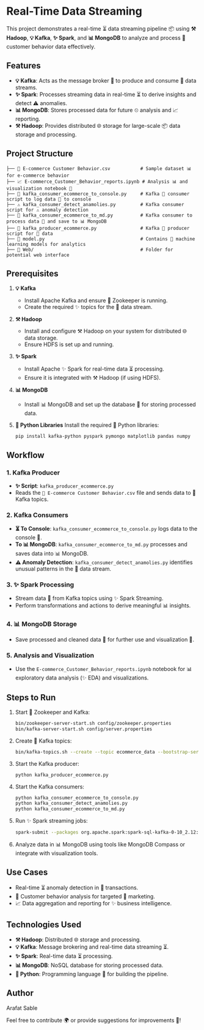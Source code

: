 # Real-Time Data Streaming

This project demonstrates a real-time ⏳ data streaming pipeline 📦 using **⚒️ Hadoop**, **💡 Kafka**, **✨ Spark**, and **📊 MongoDB** to analyze and process 🛒 customer behavior data effectively.

## Features
- **💡 Kafka**: Acts as the message broker 🚚 to produce and consume 🛒 data streams.
- **✨ Spark**: Processes streaming data in real-time ⏳ to derive insights and detect ⚠️ anomalies.
- **📊 MongoDB**: Stores processed data for future ⏲ analysis and 📈 reporting.
- **⚒️ Hadoop**: Provides distributed 🌐 storage for large-scale 📦 data storage and processing.

## Project Structure
```
├── 🛒 E-commerce Customer Behavior.csv           # Sample dataset 📊 for e-commerce behavior
├── 📈 E-commerce_Customer_Behavior_reports.ipynb # Analysis 📊 and visualization notebook 🎨
├── 🔄 kafka_consumer_ecommerce_to_console.py     # Kafka 🚚 consumer script to log data 🔄 to console
├── ⚠️ kafka_consumer_detect_anamolies.py         # Kafka consumer script for ⚠️ anomaly detection
├── 🔄 kafka_consumer_ecommerce_to_md.py          # Kafka consumer to process data 🔄 and save to 📊 MongoDB
├── 🚚 kafka_producer_ecommerce.py                # Kafka 🚚 producer script for 🛒 data
├── 🔄 model.py                                   # Contains 🎨 machine learning models for analytics
├── 🎨 Web/                                       # Folder for potential web interface
```

## Prerequisites

1. **💡 Kafka**
   - Install Apache Kafka and ensure 🔧 Zookeeper is running.
   - Create the required ✨ topics for the 🛒 data stream.

2. **⚒️ Hadoop**
   - Install and configure ⚒️ Hadoop on your system for distributed 🌐 data storage.
   - Ensure HDFS is set up and running.

3. **✨ Spark**
   - Install Apache ✨ Spark for real-time data ⏳ processing.
   - Ensure it is integrated with ⚒️ Hadoop (if using HDFS).

4. **📊 MongoDB**
   - Install 📊 MongoDB and set up the database 🔧 for storing processed data.

5. **🔄 Python Libraries**
   Install the required 🎨 Python libraries:
   ```
   pip install kafka-python pyspark pymongo matplotlib pandas numpy
   ```

## Workflow

### 1. Kafka Producer
- **✨ Script**: `kafka_producer_ecommerce.py`
- Reads the `🛒 E-commerce Customer Behavior.csv` file and sends data to 🔄 Kafka topics.

### 2. Kafka Consumers
- **⏳ To Console**: `kafka_consumer_ecommerce_to_console.py` logs data to the console 🔄.
- **To 📊 MongoDB**: `kafka_consumer_ecommerce_to_md.py` processes and saves data into 📊 MongoDB.
- **⚠️ Anomaly Detection**: `kafka_consumer_detect_anamolies.py` identifies unusual patterns in the 🛒 data stream.

### 3. ✨ Spark Processing
- Stream data 🔄 from Kafka topics using ✨ Spark Streaming.
- Perform transformations and actions to derive meaningful 📊 insights.

### 4. 📊 MongoDB Storage
- Save processed and cleaned data 🔄 for further use and visualization 🎨.

### 5. Analysis and Visualization
- Use the `E-commerce_Customer_Behavior_reports.ipynb` notebook for 📊 exploratory data analysis (✨ EDA) and visualizations.

## Steps to Run

1. Start 🔧 Zookeeper and Kafka:
   ```bash
   bin/zookeeper-server-start.sh config/zookeeper.properties
   bin/kafka-server-start.sh config/server.properties
   ```
2. Create 🔧 Kafka topics:
   ```bash
   bin/kafka-topics.sh --create --topic ecommerce_data --bootstrap-server localhost:9092
   ```
3. Start the Kafka producer:
   ```bash
   python kafka_producer_ecommerce.py
   ```
4. Start the Kafka consumers:
   ```bash
   python kafka_consumer_ecommerce_to_console.py
   python kafka_consumer_detect_anamolies.py
   python kafka_consumer_ecommerce_to_md.py
   ```
5. Run ✨ Spark streaming jobs:
   ```bash
   spark-submit --packages org.apache.spark:spark-sql-kafka-0-10_2.12:3.1.2 spark_processing.py
   ```
6. Analyze data in 📊 MongoDB using tools like MongoDB Compass or integrate with visualization tools.

## Use Cases
- Real-time ⏳ anomaly detection in 🛒 transactions.
- 🎨 Customer behavior analysis for targeted 🌈 marketing.
- 📈 Data aggregation and reporting for ✨ business intelligence.

## Technologies Used
- **⚒️ Hadoop**: Distributed 🌐 storage and processing.
- **💡 Kafka**: Message brokering and real-time data streaming ⏳.
- **✨ Spark**: Real-time data ⏳ processing.
- **📊 MongoDB**: NoSQL database for storing processed data.
- **🔄 Python**: Programming language 🔧 for building the pipeline.

## Author
Arafat Sable

Feel free to contribute 🌍 or provide suggestions for improvements 📢!


